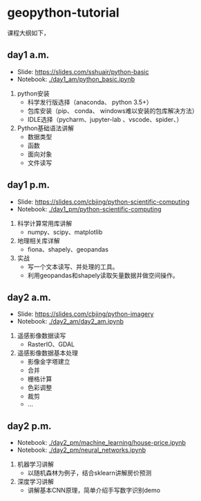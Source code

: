 # geopython-tutorial


课程大纲如下，
## day1 a.m.
- Slide: https://slides.com/sshuair/python-basic
- Notebook: [./day1_am/python_basic.ipynb](day1_am/python_basic.ipynb)

1. python安装
    - 科学发行版选择（anaconda、 python 3.5+）
    - 包库安装（pip、 conda、 windows难以安装的包库解决方法）
    - IDLE选择（pycharm、jupyter-lab 、vscode、spider、）
2. Python基础语法讲解
    - 数据类型
    - 函数
    - 面向对象
    - 文件读写


## day1 p.m.
- Slide: https://slides.com/cbjing/python-scientific-computing
- Notebook: [./day1_pm/python-scientific-computing](day1_pm/python-scientific-computing.ipynb)

1. 科学计算常用库讲解
    - numpy、scipy、matplotlib
2. 地理相关库详解
    - fiona、shapely、geopandas
3. 实战
    - 写一个文本读写、并处理的工具。
    - 利用geopandas和shapely读取矢量数据并做空间操作。


## day2 a.m.
- Slide: https://slides.com/cbjing/python-imagery
- Notebook: [./day2_am/day2_am.ipynb](day2_am/day2_am.ipynb)

1. 遥感影像数据读写
    - RasterIO、GDAL
2. 遥感影像数据基本处理
    - 影像金字塔建立
    - 合并
    - 栅格计算
    - 色彩调整
    - 裁剪
    - ...


## day2 p.m.
- Notebook: [./day2_pm/machine_learning/house-price.ipynb](./day2_pm/machine_learning/house-price.ipynb)
- Notebook: [./day2_pm/neural_networks.ipynb](./day2_pm/neural_networks.ipynb)

1. 机器学习讲解
    - 以随机森林为例子，结合sklearn讲解房价预测
2. 深度学习讲解
    - 讲解基本CNN原理，简单介绍手写数字识别demo

